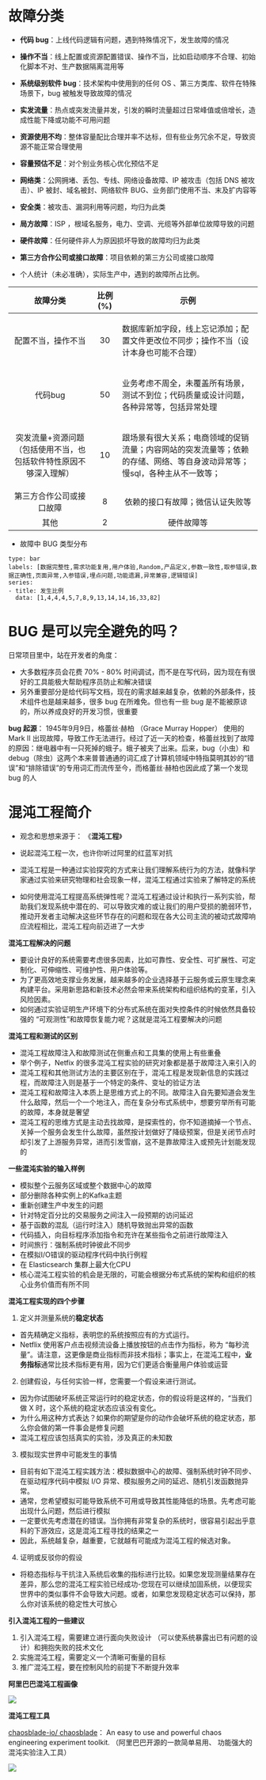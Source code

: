 # 故障分类

- **代码 bug**：上线代码逻辑有问题，遇到特殊情况下，发生故障的情况
- **操作不当**：线上配置或资源配置错误、操作不当，比如启动顺序不合理、初始化脚本不对、生产数据隔离混用等
- **系统级别软件 bug**：技术架构中使用到的任何 OS 、第三方类库、软件在特殊场景下，bug 被触发导致故障的情况
- **实发流量**：热点或突发流量并发，引发的瞬时流量超过日常峰值或倍增长，造成性能下降或功能不可用问题
- **资源使用不均**：整体容量配比合理并率不达标，但有些业务冗余不足，导致资源不能正常合理使用
- **容量预估不足**：对个别业务核心优化预估不足
- **网络类**：公网拥堵、丢包、专线、网络设备故障、IP 被攻击（包括 DNS 被攻击）、IP 被封、域名被封、网络软件 BUG、业务部门使用不当、末及扩内容等
- **安全类**：被攻击、漏洞利用等问题，均归为此类
- **局方故障**：ISP ，根域名服务，电力、空调、光缆等外部单位故障导致的问题
- **硬件故障**：任何硬件非人为原因损坏导致的故障均归为此类
- **第三方合作公司或接口故障**：项目依赖的第三方公司或接口故障


- 个人统计（未必准确），实际生产中，遇到的故障所占比例。

|               故障分类                | 比例 (%) |                                         示例                                         |
| :-------------------------------: | :----: | :--------------------------------------------------------------------------------: |
|             配置不当，操作不当             |   30   |           <p align="left">数据库新加字段，线上忘记添加；配置文件更改位不同步；操作不当（设计本身也可能不合理）</p>           |
|               代码bug               |   50   |          <p align="left">业务考虑不周全，未覆盖所有场景，测试不到位；代码质量或设计问题，各种异常等，包括异常处理</p>          |
| 突发流量+资源问题（包括使用不当，也包括软件特性原因不够深入理解） |   10   | <p align="left">跟场景有很大关系；电商领域的促销流量；内容网站的突发流量等；依赖的存储、网络、等自身波动异常等；慢sql，各种主从不一致等；</p> |
|           第三方合作公司或接口故障            |   8    |                                  依赖的接口有故障；微信认证失败等                                  |
|                其他                 |   2    |                                       硬件故障等                                        |

- 故障中 BUG 类型分布

```chart
type: bar
labels: [数据完整性,需求功能复用,用户体验,Random,产品定义,参数一致性,取参错误,数据正确性,页面异常,入参错误,埋点问题,功能遗漏,异常兼容,逻辑错误]
series:
- title: 发生比例
  data: [1,4,4,4,5,7,8,9,13,14,14,16,33,82]

```

# BUG 是可以完全避免的吗？

日常项目里中，站在开发者的角度：

- 大多数程序员会花费 70% - 80% 时间调试，而不是在写代码，因为现在有很好的工具能极大帮助程序员防止和解决错误 
- 另外重要部分是给代码写文档，现在的需求越来越复杂，依赖的外部条件，技术组件也是越来越多，很多 bug 在所难免。但也有一些 bug 是不能被原谅的，所以养成良好的开发习惯，很重要

**bug 起源**： 1945年9月9日，格蕾丝·赫柏 （Grace Murray Hopper） 使用的 Mark Ⅱ 出现故障，导致工作无法进行。经过了近一天的检查，格蕾丝找到了故障的原因：继电器中有一只死掉的蛾子。蛾子被夹了出来。后来，bug（小虫）和 debug（除虫）这两个本来普普通通的词汇成了计算机领域中特指莫明其妙的“错误”和“排除错误”的专用词汇而流传至今，而格蕾丝·赫柏也因此成了第一个发现 bug 的人

# 混沌工程简介

- 观念和思想来源于： 《**混沌工程**》

- 说起混沌工程一次，也许你听过阿里的红蓝军对抗

- 混沌工程是一种通过实验探究的方式来让我们理解系统行为的方法，就像科学家通过实验来研究物理和社会现象一样，混沌工程通过实验来了解特定的系统
- 如何使用混沌工程提高系统弹性呢？混沌工程通过设计和执行一系列实验，帮助我们发现系统中潜在的、可以导致灾难的或让我们的用户受损的脆弱环节，推动开发者主动解决这些环节存在的问题和现在各大公司主流的被动式故障响应流程相比，混沌工程向前迈进了一大步

**混沌工程解决的问题**

- 要设计良好的系统需要考虑很多因素，比如可靠性、安全性、可扩展性、可定制化、可伸缩性、可维护性、用户体验等。
- 为了更高效地支撑业务发展，越来越多的企业选择基于云服务或云原生理念来构建平台。采用新思路和新技术必然会带来系统架构和组织结构的变革，引入风险因素。
- 如何通过实验证明生产环境下的分布式系统在面对失控条件的时候依然具备较强的 “可观测性”和故障恢复能力呢？这就是混沌工程要解决的问题

**混沌工程和测试的区别**

- 混沌工程故障注入和故障测试在侧重点和工具集的使用上有些重叠 
- 举个例子，Netfix 的很多混沌工程实验的研究对象都是基于故障注入来引入的
- 混沌工程和其他测试方法的主要区别在于，混沌工程是发现新信息的实践过程，而故障注入则是基于一个特定的条件、变址的验证方法
- 混沌工程和故障注入本质上是思维方式上的不同。故障注入自先要知道会发生什么敌障，然后一个一个地注入，而在复杂分布式系统中，想要穷举所有可能的故障，本身就是奢望
- 混沌工程的思维方式是主动去找故障，是探索性的，你不知道摘掉一个节点、关掉一个服务会发生什么故障，虽然按计划做好了降级预案，但是关闭节点时却引发了上游服务异常，进而引发雪崩，这不是靠故障注入或预先计划能发现的

**一些混沌实验的输入样例**

- 模拟整个云服务区域或整个数据中心的故障
- 部分删除各种实例上的Kafka主题
- 重新创建生产中发生的问题
- 针对特定百分比的交易服务之间注入一段预期的访问延迟
- 基于函数的混乱（运行时注入）随机导致抛出异常的函数
- 代码插入，向目标程序添加指令和充许在某些指令之前进行故障注入
- 时间旅行：强制系统时钟彼此不同步
- 在模拟I/O错误的驱动程序代码中执行例程
- 在 Elasticsearch 集群上最大化CPU 
- 核心混沌工程实验的机会是无限的，可能会根据分布式系统的架构和组织的核心业务价值而有所不同

**混沌工程实现的四个步骤**

1. 定义并测量系统的**稳定状态**

- 首先精确定义指标，表明您的系统按照应有的方式运行。
- Netflix 使用客户点击视频流设备上播放按钮的点击作为指标，称为 “每秒流量”。请注意，这更像是商业指标而非技术指标；事实上，在混沌工程中，**业务指标**通常比技术指标更有用，因为它们更适合衡量用户体验或运营

 2. 创建假设，与任何实验一样，您需要一个假设来进行测试。
 
 - 因为你试图破坏系统正常运行时的稳定状态，你的假设将是这样的，“当我们做 X 时，这个系统的稳定状态应该没有变化。
 - 为什么用这种方式表达？如果你的期望是你的动作会破坏系统的稳定状态，那么你会做的第一件事会是修复问题
 - 混沌工程应该包括真实的实验，涉及真正的未知数 
 
 3. 模拟现实世界中可能发生的事情
 
 - 目前有如下混沌工程实践方法：模拟数据中心的故障、强制系统时钟不同步、在驱动程序代码中模拟 I/O 异常、模拟服务之间的延迟、随机引发函数抛异常。
 - 通常，您希望模拟可能导致系统不可用或导致其性能降低的场景。先考虑可能出现什么问题，然后进行模拟
 - 一定要优先考虑潜在的错误。当你拥有非常复杂的系统时，很容易引起出乎意料的下游效应，这是混沌工程寻找的结果之一
 - 因此，系统越复杂，越重要，它就越有可能成为混沌工程的候选对象。
 
 4. 证明或反驳你的假设
 
 - 将稳态指标与干抗注入系统后收集的指标进行比较。如果您发现测量结果存在差异，那么您的混沌工程实验已经成功-您现在可以继续加固系统，以便现实世界中的类似事件不会导致大问题。或者，如果您发现稳定状态可以保持，那么你对该系统的稳定性大可放心

**引入混沌工程的一些建议**

1. 引入混沌工程，需要建立进行面向失败设计 （可以使系统暴露出已有问题的设计）和拥抱失败的技术文化
2. 实施混沌工程，需要定义一个清晰可衡量的目标
3. 推广混沌工程，要在控制风险的前提下不断提升效率

**阿里巴巴混沌工程画像**

![](image/Pasted%20image%2020250104222050.png)

**混沌工程工具**

[chaosblade-io/ chaosblade](https://github.com/chaosblade-io/chaosblade)： An easy to use and powerful chaos engineering experiment toolkit. （阿里巴巴开源的一款简单易用、 功能强大的混沌实验注入工具） 

![](image/Pasted%20image%2020250104223750.png)